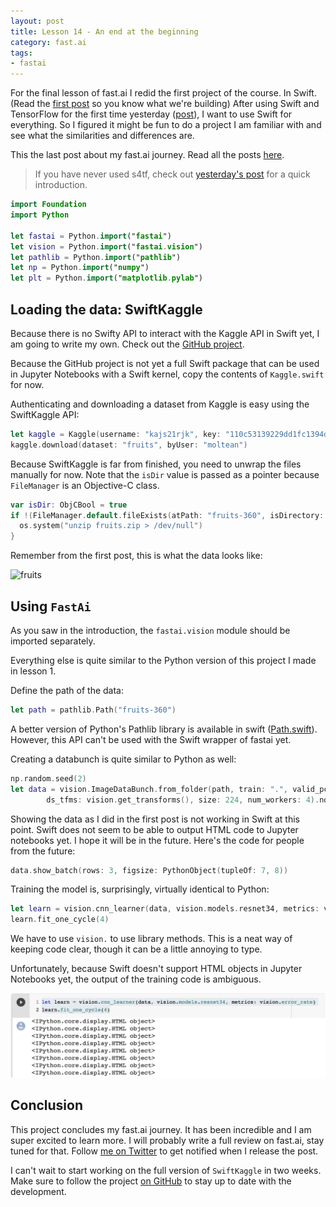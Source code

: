 ```yaml
---
layout: post
title: Lesson 14 - An end at the beginning
category: fast.ai
tags:
- fastai
---
```


For the final lesson of fast.ai I redid the first project of the course. In Swift. (Read the [first post](https://rickwierenga.com/blog/fast.ai/FastAI2019-1.html) so you know what we're building) After using Swift and TensorFlow for the first time yesterday ([post](http://rickwierenga.com/blog/fast.ai/FastAI2019-13.html)), I want to use Swift for everything. So I figured it might be fun to do a project I am familiar with and see what the similarities and differences are.

This the last post about my fast.ai journey. Read all the posts [here](https://rickwierenga.com/tag/fastai).

> If you have never used s4tf, check out [yesterday's post](http://rickwierenga.com/blog/fast.ai/FastAI2019-13.html) for a quick introduction.

```swift
import Foundation
import Python

let fastai = Python.import("fastai")
let vision = Python.import("fastai.vision")
let pathlib = Python.import("pathlib")
let np = Python.import("numpy")
let plt = Python.import("matplotlib.pylab")
```

## Loading the data: SwiftKaggle

Because there is no Swifty API to interact with the  Kaggle API in Swift yet, I am going to write my own. Check out the [GitHub project](https://github.com/rickwierenga/SwiftKaggle).

Because the GitHub project is not yet a full Swift package that can be used in Jupyter Notebooks with a Swift kernel, copy the contents of `Kaggle.swift` for now.

Authenticating and downloading a dataset from  Kaggle is easy using the SwiftKaggle API:

```swift
let kaggle = Kaggle(username: "kajs21rjk", key: "110c53139229dd1fc1394d5052c44757")
kaggle.download(dataset: "fruits", byUser: "moltean")
```

Because SwiftKaggle is far from finished, you need to unwrap the files manually for now. Note that the `isDir` value is passed as a pointer because `FileManager` is an Objective-C class.

```swift
var isDir: ObjCBool = true
if !(FileManager.default.fileExists(atPath: "fruits-360", isDirectory: &isDir)) {
  os.system("unzip fruits.zip > /dev/null")
}
```

Remember from the first post, this is what the data looks like:

![fruits](/assets/images/fastai1-1.png)

## Using `FastAi`

As you saw in the introduction, the `fastai.vision` module should be imported separately.

 Everything else is quite similar to the Python version of this project I made in lesson 1.

Define the path of the data:

```swift
let path = pathlib.Path("fruits-360")
```

A better version of Python's Pathlib library is available in swift ([Path.swift](https://github.com/mxcl/Path.swift)). However, this API can't be used with the Swift wrapper of fastai yet.

Creating a databunch is quite similar to Python as well:

```swift
np.random.seed(2)
let data = vision.ImageDataBunch.from_folder(path, train: ".", valid_pct: 0.2,
        ds_tfms: vision.get_transforms(), size: 224, num_workers: 4).normalize(vision.imagenet_stats)
```

Showing the data as I did in the first post is not working in Swift at this point. Swift does not seem to be able to output HTML code to Jupyter notebooks yet. I hope it will be in the future. Here's the code for people from the future:

```swift
data.show_batch(rows: 3, figsize: PythonObject(tupleOf: 7, 8))
```

Training the model is, surprisingly, virtually identical to Python:

```swift
let learn = vision.cnn_learner(data, vision.models.resnet34, metrics: vision.error_rate)
learn.fit_one_cycle(4)
```

We have to use `vision.` to use library methods. This is a neat way of keeping code clear, though it can be a little annoying to type.

Unfortunately, because Swift doesn't support HTML objects in Jupyter Notebooks yet, the output of the training code is ambiguous.

![long output](/assets/images/14/html_element.png)

## Conclusion

This project concludes my fast.ai journey. It has been incredible and I am super excited to learn more. I will probably write a full review on fast.ai, stay tuned for that. Follow [me on Twitter](https://twitter.com/rickwierenga) to get notified when I release the post.

I can't wait to start working on the full version of `SwiftKaggle` in two weeks. Make sure to follow the project [on GitHub](https://github.com/rickwierenga/swiftkaggle) to stay up to date with the development.